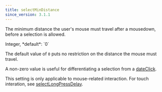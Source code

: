 ```yaml
---
title: selectMinDistance
since_version: 3.1.1
---
```


The minimum distance the user's mouse must travel after a mousedown, before a selection is allowed.

<div class='spec' markdown='1'>
Integer, *default*: `0`
</div>

The default value of `0` puts no restriction on the distance the mouse must travel.

A non-zero value is useful for differentiating a selection from a [dateClick](dateClick).

This setting is only applicable to mouse-related interaction. For touch interation, see [selectLongPressDelay](selectLongPressDelay).
